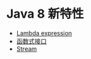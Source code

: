 # Java 8 新特性

- [Lambda expression](https://github.com/ceezyyy/backend-notes/blob/master/Java/Java8/lambda/notes/lambda.md)
- [函数式接口]()
- [Stream](https://github.com/ceezyyy/backend-notes/blob/master/Java/Java8/stream/notes/Stream.md)

